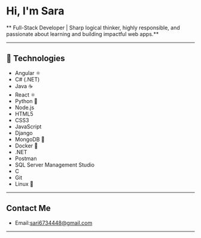 # Hi, I'm Sara 

** Full-Stack Developer | Sharp logical thinker, highly responsible, and passionate about learning and building impactful web apps.**

---

## 🔧 Technologies
- Angular ⚛️  
- C# (.NET)  
- Java ☕  
- React ⚛️  
- Python 🐍  
- Node.js  
- HTML5  
- CSS3  
- JavaScript  
- Django  
- MongoDB 🍃  
- Docker 🐳  
- .NET  
- Postman  
- SQL Server Management Studio  
- C  
- Git  
- Linux 🐧

---

##  Contact Me
- Email:sari6734448@gmail.com
---

